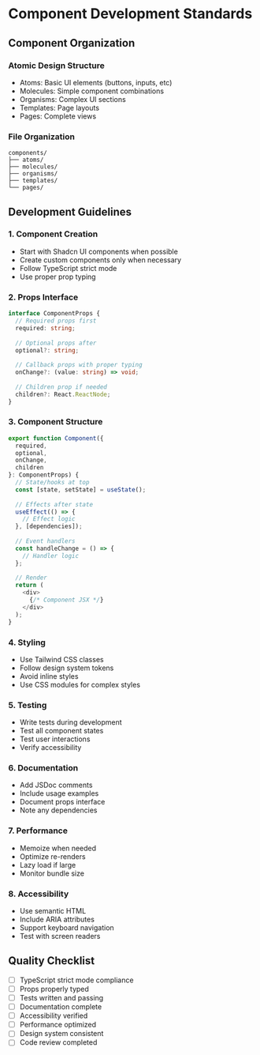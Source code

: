 # Component Development Standards

## Component Organization

### Atomic Design Structure
- Atoms: Basic UI elements (buttons, inputs, etc)
- Molecules: Simple component combinations
- Organisms: Complex UI sections
- Templates: Page layouts
- Pages: Complete views

### File Organization
```
components/
├── atoms/
├── molecules/
├── organisms/
├── templates/
└── pages/
```

## Development Guidelines

### 1. Component Creation
- Start with Shadcn UI components when possible
- Create custom components only when necessary
- Follow TypeScript strict mode
- Use proper prop typing

### 2. Props Interface
```typescript
interface ComponentProps {
  // Required props first
  required: string;
  
  // Optional props after
  optional?: string;
  
  // Callback props with proper typing
  onChange?: (value: string) => void;
  
  // Children prop if needed
  children?: React.ReactNode;
}
```

### 3. Component Structure
```typescript
export function Component({ 
  required,
  optional,
  onChange,
  children 
}: ComponentProps) {
  // State/hooks at top
  const [state, setState] = useState();
  
  // Effects after state
  useEffect(() => {
    // Effect logic
  }, [dependencies]);
  
  // Event handlers
  const handleChange = () => {
    // Handler logic
  };
  
  // Render
  return (
    <div>
      {/* Component JSX */}
    </div>
  );
}
```

### 4. Styling
- Use Tailwind CSS classes
- Follow design system tokens
- Avoid inline styles
- Use CSS modules for complex styles

### 5. Testing
- Write tests during development
- Test all component states
- Test user interactions
- Verify accessibility

### 6. Documentation
- Add JSDoc comments
- Include usage examples
- Document props interface
- Note any dependencies

### 7. Performance
- Memoize when needed
- Optimize re-renders
- Lazy load if large
- Monitor bundle size

### 8. Accessibility
- Use semantic HTML
- Include ARIA attributes
- Support keyboard navigation
- Test with screen readers

## Quality Checklist

- [ ] TypeScript strict mode compliance
- [ ] Props properly typed
- [ ] Tests written and passing
- [ ] Documentation complete
- [ ] Accessibility verified
- [ ] Performance optimized
- [ ] Design system consistent
- [ ] Code review completed
